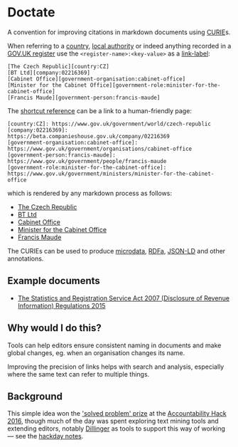 # Doctate

A convention for improving citations in markdown documents using [CURIE](https://en.wikipedia.org/wiki/CURIE)s.

When referring to a [country][register:country], [local authority][register:local-authority-eng]
or indeed anything recorded in a [GOV.UK register](https://www.gov.uk/government/publications/registers/registers)
use the `<register-name>:<key-value>` as a [link-label](http://spec.commonmark.org/0.27/#link-label):

    [The Czech Republic][country:CZ]
    [BT Ltd][company:02216369]
    [Cabinet Office][government-organisation:cabinet-office]
    [Minister for the Cabinet Office][government-role:minister-for-the-cabinet-office]
    [Francis Maude][government-person:francis-maude]

The [shortcut reference](http://spec.commonmark.org/0.27/#shortcut-reference-link) can be a link to a human-friendly page:

    [country:CZ]: https://www.gov.uk/government/world/czech-republic
    [company:02216369]: https://beta.companieshouse.gov.uk/company/02216369
    [government-organisation:cabinet-office]: https://www.gov.uk/government/organisations/cabinet-office
    [government-person:francis-maude]: https://www.gov.uk/government/people/francis-maude 
    [government-role:minister-for-the-cabinet-office]: https://www.gov.uk/government/ministers/minister-for-the-cabinet-office

which is rendered by any markdown process as follows:

* [The Czech Republic][country:CZ]
* [BT Ltd][company:02216369]
* [Cabinet Office][government-organisation:cabinet-office]
* [Minister for the Cabinet Office][government-role:minister-for-the-cabinet-office]
* [Francis Maude][government-person:francis-maude]

The CURIEs can be used to produce [microdata](https://en.wikipedia.org/wiki/Microdata_(HTML)), [RDFa](https://en.wikipedia.org/wiki/RDFa), [JSON-LD](https://en.wikipedia.org/wiki/JSON-LD)  and other annotations.

## Example documents

* [The Statistics and Registration Service Act 2007 (Disclosure of Revenue Information) Regulations 2015][legislation:uksi-2015-1227]

## Why would I do this?

Tools can help editors ensure consistent naming in documents and make global changes, eg. when an organisation changes its name.

Improving the precision of links helps with search and analysis, especially where the same text can refer to multiple things.

## Background

This simple idea won the ['solved problem' prize](https://twitter.com/psd/status/800394376040116224) 
at the [Accountability Hack 2016](http://accountabilityhack.org/), though much of the day was spent
exploring text mining tools and extending editors,
notably [Dillinger](http://dillinger.io/) as tools to support this way of working — see the [hackday notes](https://hackpad.com/Doctate-eNPz3vV2FrT).

[register:country]: https://country.register.gov.uk
[register:local-authority-eng]: https://local-authority-eng.register.gov.uk

[legislation:uksi-2015-1227]: store/legislation/uksi-2015-1227.md

[country:CZ]: https://www.gov.uk/government/world/czech-republic
[company:02216369]: https://beta.companieshouse.gov.uk/company/02216369
[government-organisation:cabinet-office]: https://www.gov.uk/government/organisations/cabinet-office
[government-person:francis-maude]: https://www.gov.uk/government/people/francis-maude 
[government-role:minister-for-the-cabinet-office]: https://www.gov.uk/government/ministers/minister-for-the-cabinet-office
